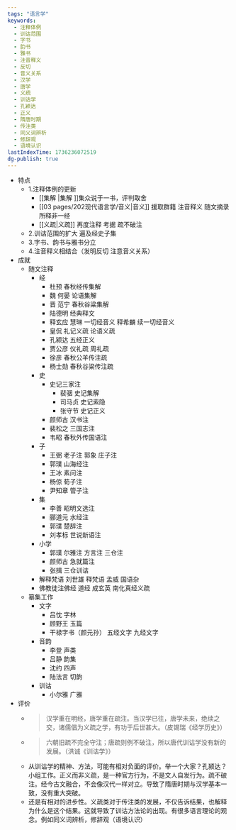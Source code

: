 ```yaml
---
tags: "语言学"
keywords:
  - 注释体例
  - 训诂范围
  - 字书
  - 韵书
  - 雅书
  - 注音释义
  - 反切
  - 音义关系
  - 汉学
  - 唐学
  - 义疏
  - 训诂学
  - 孔颖达
  - 正义
  - 隋唐时期
  - 传注类
  - 同义词辨析
  - 修辞观
  - 语境认识
lastIndexTime: 1736236072519
dg-publish: true
---
```

- 特点
	- 1.注释体例的更新
		- [[集解 \|集解 ]]集众说于一书，评判取舍
		- [[03 pages/202现代语言学/音义\|音义]] 援取群籍 注音释义 随文摘录 所释非一经
		- [[义疏\|义疏]] 再度注释 考据 疏不破注
	- 2.训诂范围的扩大  遍及经史子集
	- 3.字书、韵书与雅书分立
	- 4.注音释义相结合（发明反切 注意音义关系）
- 成就
	- 随文注释
		- 经
			- 杜预 春秋经传集解
			- 魏 何晏 论语集解
			- 晋 范宁 春秋谷粱集解
			- 陆德明 经典释文
			- 释玄应 慧琳 一切经音义 释希麟 续一切经音义
			- 皇侃 礼记义疏 论语义疏
			- 孔颍达 五经正义
			- 贾公彦 仪礼疏 周礼疏
			- 徐彦 春秋公羊传注疏
			- 杨士勋 春秋谷粱传注疏
		- 史
			- 史记三家注
				- 裴骃 史记集解
				- 司马贞 史记索隐
				- 张守节 史记正义
			- 颜师古 汉书注
			- 裴松之 三国志注
			- 韦昭 春秋外传国语注
		- 子
			- 王弼 老子注 郭象 庄子注
			- 郭璞 山海经注
			- 王冰 素问注
			- 杨倞 荀子注
			- 尹知章 管子注
		- 集
			- 李善 昭明文选注
			- 郦道元 水经注
			- 郭璞 楚辞注
			- 刘孝标 世说新语注
		- 小学
			- 郭璞 尔雅注 方言注 三仓注
			- 颜师古 急就篇注
			- 张揖 三仓训诂
		- 解释梵语 刘世雄 释梵语 孟威 国语杂
		- 佛教徒注佛经 道经 成玄英 南化真经义疏
	- 纂集工作
		- 文字
			- 吕忱 字林
			- 顾野王 玉篇
			- 干禄字书（颜元孙） 五经文字 九经文字
		- 音韵
			- 李登 声类
			- 吕静 韵集
			- 沈约 四声
			- 陆法言 切韵
		- 训诂
			- 小尔雅 广雅
- 评价
	- > 汉学重在明经，唐学重在疏注。当汉学已往，唐学未来，绝续之交，诸儒倡为义疏之学，有功于后世甚大。（皮锡瑞《经学历史》）​
	- > 六朝旧疏不完全守注；唐疏则例不破注，所以唐代训诂学没有新的发展。（洪诚《训诂学》）​
	- 从训诂学的精神、方法，可能有相对负面的评价。举一个大家？孔颍达？小组工作。正义而非义疏，是一种官方行为，不是文人自发行为。疏不破注。经今古文融合，不会像汉代一样对立。导致了隋唐时期与汉学基本一致，没有重大突破。​
	- 还是有相对的进步性。义疏类对于传注类的发展，不仅告诉结果，也解释为什么是这个结果。这就导致了训诂方法论的出现。有很多语言理论的观念。例如同义词辨析，修辞观（语境认识）​